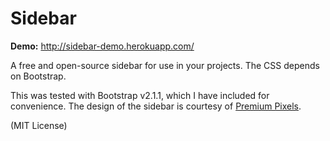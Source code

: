 # Sidebar

**Demo:** http://sidebar-demo.herokuapp.com/

A free and open-source sidebar for use in your projects. The CSS depends on Bootstrap.

This was tested with Bootstrap v2.1.1, which I have included for convenience. The design of the sidebar is courtesy of [Premium Pixels](http://premiumpixels.com).

(MIT License)
